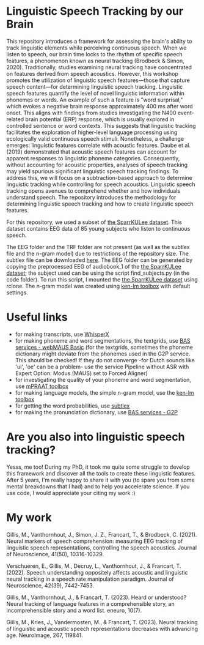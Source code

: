 # Linguistic Speech Tracking by our Brain
This repository introduces a framework for assessing the brain's ability to track linguistic elements while perceiving continuous speech. When we listen to speech, our brain time locks to the rhythm of specific speech features, a phenomenon known as neural tracking (Brodbeck & Simon, 2020). Traditionally, studies examining neural tracking have concentrated on features derived from speech acoustics. However, this workshop promotes the utilization of linguistic speech features—those that capture speech content—for determining linguistic speech tracking.
Linguistic speech features quantify the level of novel linguistic information within phonemes or words. An example of such a feature is "word surprisal," which evokes a negative brain response approximately 400 ms after word onset. This aligns with findings from studies investigating the N400 event-related brain potential (ERP) response, which is usually explored in controlled sentence or word contexts. This suggests that linguistic tracking facilitates the exploration of higher-level language processing using ecologically valid continuous speech stimuli.
Nonetheless, a challenge emerges: linguistic features correlate with acoustic features. Daube et al. (2019) demonstrated that acoustic speech features can account for apparent responses to linguistic phoneme categories. Consequently, without accounting for acoustic properties, analyses of speech tracking may yield spurious significant linguistic speech tracking findings. To address this, we will focus on a subtraction-based approach to determine linguistic tracking while controlling for speech acoustics.
Linguistic speech tracking opens avenues to comprehend whether and how individuals understand speech. The repository introduces the methodology for determining linguistic speech tracking and how to create linguistic speech features. 

For this repository, we used a subset of [the SparrKULee dataset](https://www.biorxiv.org/content/10.1101/2023.07.24.550310v1). This dataset contains EEG data of 85 young subjects who listen to continuous speech. 

The EEG folder and the TRF folder are not present (as well as the subtlex file and the n-gram model) due to restrictions of the repository size. The subtlex file can be downloaded [here](http://crr.ugent.be/programs-data/subtitle-frequencies/subtlex-nl). The EEG folder can be generated by copying the preprocessed EEG of audiobook_1 of the [the SparrKULee dataset](https://www.biorxiv.org/content/10.1101/2023.07.24.550310v1); the subject used can be using the script find_subjects.py (in the code folder). To run this script, I mounted the [the SparrKULee dataset](https://www.biorxiv.org/content/10.1101/2023.07.24.550310v1) using rclone. The n-gram model was created using [ken-lm toolbox](https://github.com/kpu/kenlm) with default settings. 

# Useful links
* for making transcripts, use [WhisperX](https://github.com/m-bain/whisperX)
* for making phoneme and word segmentations, the textgrids, use [BAS services - webMAUS Basic](https://clarin.phonetik.uni-muenchen.de/BASWebServices/interface/WebMAUSBasic) (for the textgrids, sometimes the phoneme dictionary might deviate from the phonemes used in the G2P service. This should be checked! If they do not converge -for Dutch sounds like 'ui', 'oe' can be a problem- use the service Pipeline without ASR with Expert Option: Modus (MAUS) set to Forced Aligner)
* for investigating the quality of your phoneme and word segmentation, use [mPRAAT toolbox](https://www.fon.hum.uva.nl/praat/)
* for making language models, the simple n-gram model, use the [ken-lm toolbox](https://github.com/kpu/kenlm)
* for getting the word probabilities, use [subtlex](http://crr.ugent.be/programs-data/subtitle-frequencies/subtlex-nl)
* for making the pronunciation dictionary, use [BAS services - G2P](https://clarin.phonetik.uni-muenchen.de/BASWebServices/interface/Grapheme2Phoneme)

# Are you also into linguistic speech tracking? 
Yesss, me too! During my PhD, it took me quite some struggle to develop this framework and discover all the tools to create these linguistic features. After 5 years, I'm really happy to share it with you (to spare you from some mental breakdowns that I had) and to help you accelerate science. If you use code, I would appreciate your citing my work :) 

# My work
Gillis, M., Vanthornhout, J., Simon, J. Z., Francart, T., & Brodbeck, C. (2021). Neural markers of speech comprehension: measuring EEG tracking of linguistic speech representations, controlling the speech acoustics. Journal of Neuroscience, 41(50), 10316-10329.

Verschueren, E., Gillis, M., Decruy, L., Vanthornhout, J., & Francart, T. (2022). Speech understanding oppositely affects acoustic and linguistic neural tracking in a speech rate manipulation paradigm. Journal of Neuroscience, 42(39), 7442-7453.

Gillis, M., Vanthornhout, J., & Francart, T. (2023). Heard or understood? Neural tracking of language features in a comprehensible story, an incomprehensible story and a word list. eneuro, 10(7).

Gillis, M., Kries, J., Vandermosten, M., & Francart, T. (2023). Neural tracking of linguistic and acoustic speech representations decreases with advancing age. NeuroImage, 267, 119841.
